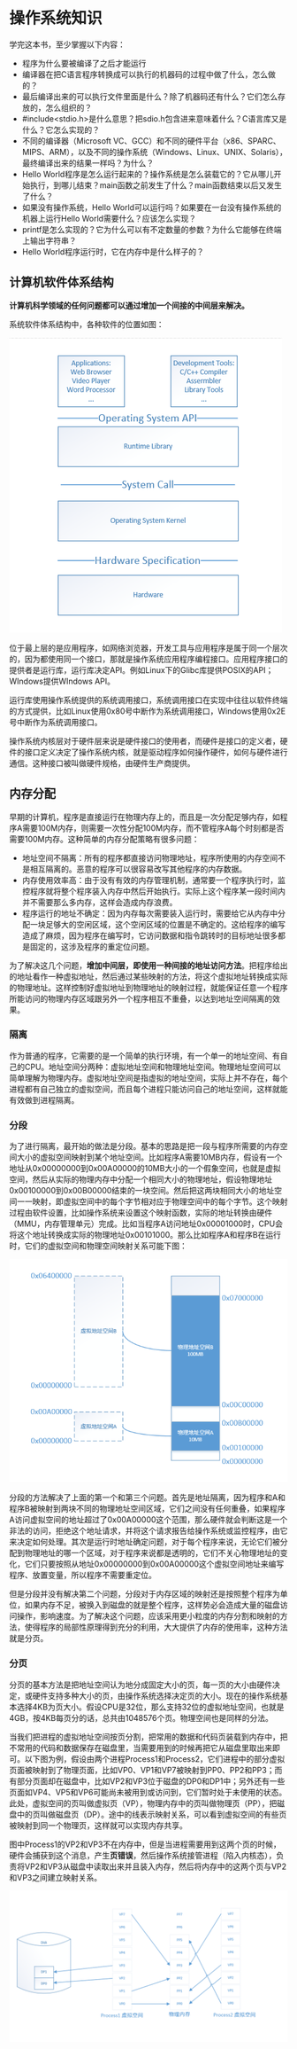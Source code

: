 # 操作系统知识


学完这本书，至少掌握以下内容：
* 程序为什么要被编译了之后才能运行
* 编译器在把C语言程序转换成可以执行的机器码的过程中做了什么，怎么做的？
* 最后编译出来的可以执行文件里面是什么？除了机器码还有什么？它们怎么存放的，怎么组织的？
* #include<stdio.h>是什么意思？把sdio.h包含进来意味着什么？C语言库又是什么？它怎么实现的？
* 不同的编译器（Microsoft VC、GCC）和不同的硬件平台（x86、SPARC、MIPS、ARM），以及不同的操作系统（Windows、Linux、UNIX、Solaris），最终编译出来的结果一样吗？为什么？
* Hello World程序是怎么运行起来的？操作系统是怎么装载它的？它从哪儿开始执行，到哪儿结束？main函数之前发生了什么？main函数结束以后又发生了什么？
* 如果没有操作系统，Hello World可以运行吗？如果要在一台没有操作系统的机器上运行Hello World需要什么？应该怎么实现？
* printf是怎么实现的？它为什么可以有不定数量的参数？为什么它能够在终端上输出字符串？
* Hello World程序运行时，它在内存中是什么样子的？


## 计算机软件体系结构
**计算机科学领域的任何问题都可以通过增加一个间接的中间层来解决。**

系统软件体系结构中，各种软件的位置如图：

![图 计算机软件体系结构](_v_images/20200222003448637_11401.png)

位于最上层的是应用程序，如网络浏览器，开发工具与应用程序是属于同一个层次的，因为都使用同一个接口，那就是操作系统应用程序编程接口。应用程序接口的提供者是运行库，运行库决定API。例如Linux下的Glibc库提供POSIX的API；WIndows提供WIndows API。

运行库使用操作系统提供的系统调用接口，系统调用接口在实现中往往以软件终端的方式提供，比如Linux使用0x80号中断作为系统调用接口，Windows使用0x2E号中断作为系统调用接口。

操作系统内核层对于硬件层来说是硬件接口的使用者，而硬件是接口的定义者，硬件的接口定义决定了操作系统内核，就是驱动程序如何操作硬件，如何与硬件进行通信。这种接口被叫做硬件规格，由硬件生产商提供。


## 内存分配
早期的计算机，程序是直接运行在物理内存上的，而且是一次分配足够内存，如程序A需要100M内存，则需要一次性分配100M内存，而不管程序A每个时刻都是否需要100M内存。这种简单的内存分配策略有很多问题：
* 地址空间不隔离：所有的程序都直接访问物理地址，程序所使用的内存空间不是相互隔离的。恶意的程序可以很容易改写其他程序的内存数据。
* 内存使用效率高：由于没有有效的内存管理机制，通常要一个程序执行时，监控程序就将整个程序装入内存中然后开始执行。实际上这个程序某一段时间内并不需要那么多内存，这样会造成内存浪费。
* 程序运行的地址不确定：因为内存每次需要装入运行时，需要给它从内存中分配一块足够大的空闲区域，这个空闲区域的位置是不确定的。这给程序的编写造成了麻烦，因为程序在编写时，它访问数据和指令跳转时的目标地址很多都是固定的，这涉及程序的重定位问题。

为了解决这几个问题，**增加中间层，即使用一种间接的地址访问方法**。把程序给出的地址看作一种虚拟地址，然后通过某些映射的方法，将这个虚拟地址转换成实际的物理地址。这样控制好虚拟地址到物理地址的映射过程，就能保证任意一个程序所能访问的物理内存区域跟另外一个程序相互不重叠，以达到地址空间隔离的效果。

### 隔离
作为普通的程序，它需要的是一个简单的执行环境，有一个单一的地址空间、有自己的CPU。地址空间分两种：虚拟地址空间和物理地址空间。物理地址空间可以简单理解为物理内存。虚拟地址空间是指虚拟的地址空间，实际上并不存在，每个进程都有自己独立的虚拟空间，而且每个进程只能访问自己的地址空间，这样就能有效做到进程隔离。

### 分段
为了进行隔离，最开始的做法是分段。基本的思路是把一段与程序所需要的内存空间大小的虚拟空间映射到某个地址空间。比如程序A需要10MB内存，假设有一个地址从0x00000000到0x00A00000的10MB大小的一个假象空间，也就是虚拟空间，然后从实际的物理内存中分配一个相同大小的物理地址，假设物理地址0x00100000到0x00B00000结束的一块空间。然后把这两块相同大小的地址空间一一映射，即虚拟空间中的每个字节相对应于物理空间中的每个字节。这个映射过程由软件设置，比如操作系统来设置这个映射函数，实际的地址转换由硬件（MMU，内存管理单元）完成。比如当程序A访问地址0x00001000时，CPU会将这个地址转换成实际的物理地址0x00101000。那么比如程序A和程序B在运行时，它们的虚拟空间和物理空间映射关系可能下图：

![图 段映射机制](_v_images/20200223232741596_32279.png)

分段的方法解决了上面的第一个和第三个问题。首先是地址隔离，因为程序和A和程序B被映射到两块不同的物理地址空间区域，它们之间没有任何重叠，如果程序A访问虚拟空间的地址超过了0x00A00000这个范围，那么硬件就会判断这是一个非法的访问，拒绝这个地址请求，并将这个请求报告给操作系统或监控程序，由它来决定如何处理。其次是运行时地址确定问题，对于每个程序来说，无论它们被分配到物理地址的哪一个区域，对于程序来说都是透明的，它们不关心物理地址的变化，它们只要按照从地址0x00000000到0x00A00000这个虚拟空间地址来编写程序、放置变量，所以程序不需要重定位。

但是分段并没有解决第二个问题，分段对于内存区域的映射还是按照整个程序为单位，如果内存不足，被换入到磁盘的就是整个程序，这样势必会造成大量的磁盘访问操作，影响速度。为了解决这个问题，应该采用更小粒度的内存分割和映射的方法，使得程序的局部性原理得到充分的利用，大大提供了内存的使用率，这种方法就是分页。

### 分页
分页的基本方法是把地址空间认为地分成固定大小的页，每一页的大小由硬件决定，或硬件支持多种大小的页，由操作系统选择决定页的大小。现在的操作系统基本选择4KB为页大小。假设CPU是32位，那么支持32位的虚拟地址空间，也就是4GB，按4KB每页分的话，总共由1048576个页。物理空间也是同样的分法。

当我们把进程的虚拟地址空间按页分割，把常用的数据和代码页装载到内存中，把不常用的代码和数据保存在磁盘里，当需要用到的时候再把它从磁盘里取出来即可。以下图为例，假设由两个进程Process1和Process2，它们进程中的部分虚拟页面被映射到了物理页面，比如VP0、VP1和VP7被映射到PP0、PP2和PP3；而有部分页面却在磁盘中，比如VP2和VP3位于磁盘的DP0和DP1中；另外还有一些页面如VP4、VP5和VP6可能尚未被用到或访问到，它们暂时处于未使用的状态。此处，虚拟空间的页叫做虚拟页（VP），物理内存中的页叫做物理页（PP），把磁盘中的页叫做磁盘页（DP）。途中的线表示映射关系，可以看到虚拟空间的有些页被映射到同一个物理页，这样就可以实现内存共享。

图中Process1的VP2和VP3不在内存中，但是当进程需要用到这两个页的时候，硬件会捕获到这个消息，产生**页错误**，然后操作系统接管进程（陷入内核态），负责将VP2和VP3从磁盘中读取出来并且装入内存，然后将内存中的这两个页与VP2和VP3之间建立映射关系。

![图 进程虚拟空间、物理空间和磁盘之间的页映射关系](_v_images/20200224121006971_30245.png)

